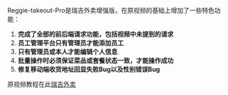 Reggie-takeout-Pro是瑞吉外卖增强版，在原视频的基础上增加了一些特色功能：

1. **完成了全部的前后端请求功能，包括视频中未提到的请求**
2. **员工管理平台只有管理员才能添加员工**
3. **只有管理员或本人才能编辑个人信息**
4. **批量操作时必须保证菜品或套餐状态一致，才能操作成功**
5. **修复移动端收货地址回显失败Bug以及性别错误Bug**

原视频教程在此[瑞吉外卖](https://www.bilibili.com/video/BV13a411q753/)
